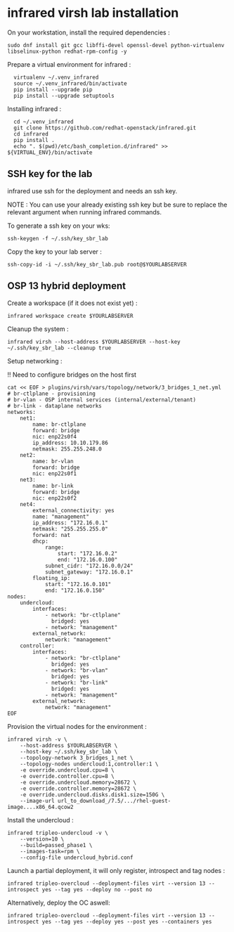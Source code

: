 infrared virsh lab installation
===============================

On your workstation, install the required dependencies :

```shell
sudo dnf install git gcc libffi-devel openssl-devel python-virtualenv libselinux-python redhat-rpm-config -y
```

Prepare a virtual environment for infrared :

```shell
  virtualenv ~/.venv_infrared
  source ~/.venv_infrared/bin/activate
  pip install --upgrade pip
  pip install --upgrade setuptools
```

Installing infrared :

```shell
  cd ~/.venv_infrared
  git clone https://github.com/redhat-openstack/infrared.git
  cd infrared
  pip install .
  echo ". $(pwd)/etc/bash_completion.d/infrared" >> ${VIRTUAL_ENV}/bin/activate
```

## SSH key for the lab

infrared use ssh for the deployment and needs an ssh key.

NOTE : You can use your already existing ssh key but be sure to replace the relevant argument when running infrared commands.

To generate a ssh key on your wks:

```shell
ssh-keygen -f ~/.ssh/key_sbr_lab
```

Copy the key to your lab server :

```shell
ssh-copy-id -i ~/.ssh/key_sbr_lab.pub root@$YOURLABSERVER
```

## OSP 13 hybrid deployment

Create a workspace (if it does not exist yet) :

```shell
infrared workspace create $YOURLABSERVER
```

Cleanup the system :

```shell
infrared virsh --host-address $YOURLABSERVER --host-key ~/.ssh/key_sbr_lab --cleanup true
```

Setup networking :

!! Need to configure bridges on the host first

```shell
cat << EOF > plugins/virsh/vars/topology/network/3_bridges_1_net.yml
# br-ctlplane - provisioning
# br-vlan - OSP internal services (internal/external/tenant)
# br-link - dataplane networks
networks:
    net1:
        name: br-ctlplane
        forward: bridge
        nic: enp22s0f4
        ip_address: 10.10.179.86
        netmask: 255.255.248.0
    net2:
        name: br-vlan
        forward: bridge
        nic: enp22s0f1
    net3:
        name: br-link
        forward: bridge
        nic: enp22s0f2
    net4:
        external_connectivity: yes
        name: "management"
        ip_address: "172.16.0.1"
        netmask: "255.255.255.0"
        forward: nat
        dhcp:
            range:
                start: "172.16.0.2"
                end: "172.16.0.100"
            subnet_cidr: "172.16.0.0/24"
            subnet_gateway: "172.16.0.1"
        floating_ip:
            start: "172.16.0.101"
            end: "172.16.0.150"
nodes:
    undercloud:
        interfaces:
            - network: "br-ctlplane"
              bridged: yes
            - network: "management"
        external_network:
            network: "management"
    controller:
        interfaces:
            - network: "br-ctlplane"
              bridged: yes
            - network: "br-vlan"
              bridged: yes
            - network: "br-link"
              bridged: yes
            - network: "management"
        external_network:
            network: "management"
EOF
```

Provision the virtual nodes for the environment :

```shell
infrared virsh -v \
    --host-address $YOURLABSERVER \
    --host-key ~/.ssh/key_sbr_lab \
    --topology-network 3_bridges_1_net \
    --topology-nodes undercloud:1,controller:1 \
    -e override.undercloud.cpu=8 \
    -e override.controller.cpu=8 \
    -e override.undercloud.memory=28672 \
    -e override.controller.memory=28672 \
    -e override.undercloud.disks.disk1.size=150G \
    --image-url url_to_download_/7.5/.../rhel-guest-image....x86_64.qcow2
```

Install the undercloud :

```shell
infrared tripleo-undercloud -v \
    --version=10 \
    --build=passed_phase1 \
    --images-task=rpm \
    --config-file undercloud_hybrid.conf
```

Launch a partial deployment, it will only register, introspect and tag nodes :

```shell
infrared tripleo-overcloud --deployment-files virt --version 13 --introspect yes --tag yes --deploy no --post no
```

Alternatively, deploy the OC aswell:

```shell
infrared tripleo-overcloud --deployment-files virt --version 13 --introspect yes --tag yes --deploy yes --post yes --containers yes
```
